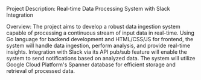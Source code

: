 Project Description: Real-time Data Processing System with Slack Integration


Overview:
The project aims to develop a robust data ingestion system capable of processing a continuous stream 
of input data in real-time. Using Go language for backend development and HTML/CSS/JS for frontend,
the system will handle data ingestion, perform analysis, and provide real-time insights. Integration 
with Slack via its API pub/sub feature will enable the system to send notifications based on analyzed data.
The system will utilize Google Cloud Platform's Spanner database for efficient storage and retrieval of processed data.
